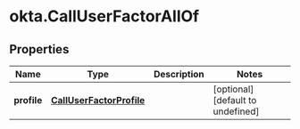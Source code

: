 # okta.CallUserFactorAllOf

## Properties

Name | Type | Description | Notes
------------ | ------------- | ------------- | -------------
**profile** | [**CallUserFactorProfile**](CallUserFactorProfile.md) |  | [optional] [default to undefined]


